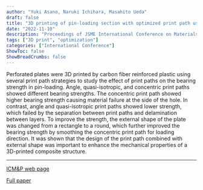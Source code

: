 ```yaml
---
author: "Yuki Asano, Naruki Ichihara, Masahito Ueda"
draft: false
title: "3D printing of pin-loading section with optimized print path using short carbon fiber reinforced plastic"
date: "2022-11-10"
description: "Proceedings of JSME International Conference on Materials and Processing 2022"
tags: ["3D print", "optimization"]
categories: ["International Conference"]
ShowToc: false
ShowBreadCrumbs: false
---
```


Perforated plates were 3D printed by carbon fiber reinforced plastic using several print path strategies to study the effect of print paths on the bearing strength in pin-loading. Angle, quasi-isotropic, and concentric print paths showed different bearing strengths. The concentric print path showed higher bearing strength causing material failure at the side of the hole. In contrast, angle and quasi-isotropic print paths showed lower strength, which failed by the separation between print paths and delamination between layers. To improve the strength, the external shape of the plate was changed from a rectangle to a round, which further improved the bearing strength by smoothing the concentric print path for loading direction. It was shown that the design of the print path combined with external shape was important to enhance the mechanical properties of a 3D-printed composite structure.

* * *
[ICM&P web page](https://jsmempd.com/conference/icmpconf/2022/)

[Full paper](https://www.researchgate.net/publication/365349489_3D_printing_of_pin-loading_section_with_an_optimized_print_path_using_short_carbon_fiber_reinforced_plastic)
